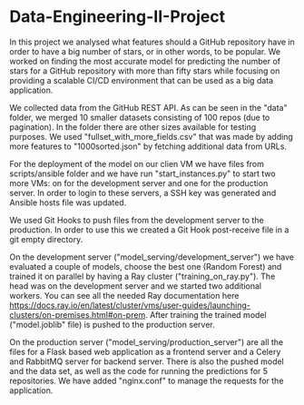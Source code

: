 # Data-Engineering-II-Project

In this project we analysed what features should a GitHub repository have in order to have a big number of stars, or in other words, to be popular. We worked on finding the most accurate model for predicting the number of stars for a GitHub repository with more than fifty stars while focusing on providing a scalable CI/CD environment that can be used as a big data application.

We collected data from the GitHub REST API. As can be seen in the "data" folder, we merged 10 smaller datasets consisting of 100 repos (due to pagination). In the folder there are other sizes available for testing purposes. We used "fullset_with_more_fields.csv" that was made by adding more features to "1000sorted.json" by fetching additional data from URLs.

For the deployment of the model on our clien VM we have files from scripts/ansible folder and we have run "start_instances.py" to start two more VMs: on for the development server and one for the production server. In order to login to these servers, a SSH key was generated and Ansible hosts file was updated. 

We used Git Hooks to push files from the development server to the production. In order to use this we created a Git Hook post-receive file in a git empty directory.

On the development server ("model_serving/development_server") we have evaluated a couple of models, choose the best one (Random Forest) and trained it on parallel by having a Ray cluster ("training_on_ray.py"). The head was on the development server and we started two additional workers. You can see all the needed Ray documentation here https://docs.ray.io/en/latest/cluster/vms/user-guides/launching-clusters/on-premises.html#on-prem. After training the trained model ("model.joblib" file) is pushed to the production server. 

On the production server ("model_serving/production_server") are all the files for a Flask based web application as a frontend server and a Celery and RabbitMQ server for backend server. There is also the pushed model and the data set, as well as the code for running the predictions for 5 repositories. We have added "nginx.conf" to manage the requests for the application. 
